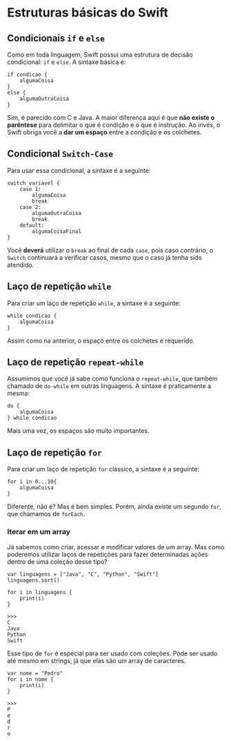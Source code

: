 # Estruturas básicas do Swift
## Condicionais ```if``` e ```else```

Como em toda linguagem, Swift possui uma estrutura de decisão condicional: ```if``` e ```else```. A sintaxe básica é:

```
if condicao {
    algumaCoisa
}
else {
    algumaOutraCoisa
}
```

Sim, é parecido com C e Java. A maior diferença aqui é que **não existe o parêntese** para delimitar o que é condição e o que é instrução. Ao invés, o Swift obriga você a **dar um espaço** entre a condição e os colchetes.

## Condicional ```Switch-Case```

Para usar essa condicional, a sintaxe é a seguinte:

```
switch variavel {
    case 1:
        algumaCoisa
        break
    case 2:
        algumaOutraCoisa
        break
    default:
        algumaCoisaFinal
}

```

Você **deverá** utilizar o ```break``` ao final de cada ```case```, pois caso contrário, o ```Switch``` continuará a verificar casos, mesmo que o caso já tenha sido atendido.

## Laço de repetição ```while```

Para criar um laço de repetição ```while```, a sintaxe é a seguinte:

```
while condicao {
    algumaCoisa
}
```

Assim como na anterior, o espaço entre os colchetes é requerido.

## Laço de repetição ```repeat-while```

Assumimos que você já sabe como funciona o ```repeat-while```, que também chamado de ```do-while``` em outras linguagens. A sintaxe é praticamente a mesma:

```
do {
    algumaCoisa
} while condicao
```

Mais uma vez, os espaços são muito importantes.

## Laço de repetição ```for```

Para criar um laço de repetição ```for``` clássico, a sintaxe é a seguinte:

```
for i in 0...10{
    algumaCoisa
}
```

Diferente, não é? Mas é bem simples. Porém, ainda existe um segundo ```for```, que chamamos de ```forEach```.


### Iterar em um array

Já sabemos como criar, acessar e modificar valores de um array. Mas como poderemos utilizar laços de repetições para fazer determinadas ações dentro de uma coleção desse tipo?

```
var linguagens = ["Java", "C", "Python", "Swift"]
linguagens.sort()

for i in linguagens {
    print(i)
}

>>>
C
Java
Python
Swift
```

Esse tipo de ```for``` é especial para ser usado com coleções. Pode ser usado até mesmo em strings, já que elas são um array de caracteres.

```
var nome = "Pedro"
for i in nome {
    print(i)
}

>>>
P
e
d
r
o
```
